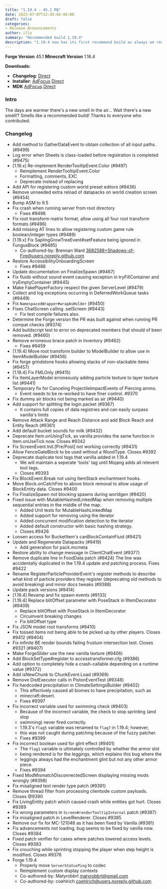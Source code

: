```yaml
---
title: "1.19.4 - 45.1 RB"
date: 2023-07-07T12:45:02-04:00
draft: false
categories:
- Release Announcements
author: illy
summary: "Recommended build 1.19.4"
description: "1.19.4 now has its first recommend build as always we recommend users update to this version at a minimum"
---
```


**Forge Version** 45.1
**Minecraft Version** 1.16.4

**Downloads:**
* **Changelog**: [Direct](https://maven.minecraftforge.net/net/minecraftforge/forge/1.19.4-45.1.0/forge-1.19.4-45.1.0-changelog.txt)
* **Installer**: [AdFocus](https://adfoc.us/serve/sitelinks/?id=271228&url=https://maven.minecraftforge.net/net/minecraftforge/forge/1.19.4-45.1.0/forge-1.19.4-45.1.0-installer.jar) [Direct](https://maven.minecraftforge.net/net/minecraftforge/forge/1.19.4-45.1.0/forge-1.19.4-45.1.0-installer.jar)
* **MDK** [AdFocus](https://adfoc.us/serve/sitelinks/?id=271228&url=https://maven.minecraftforge.net/net/minecraftforge/forge/1.19.4-45.1.0/forge-1.19.4-45.1.0-mdk.zip) [Direct](https://maven.minecraftforge.net/net/minecraftforge/forge/1.19.4-45.1.0/forge-1.19.4-45.1.0-mdk.zip)

### Intro

The days are warmer there's a new smell in the air... Wait there's a new smell!? Smells like a recommended build!
Thanks to everyone who contributed.

### Changelog

- Add method to GatherDataEvent to obtain collection of all input paths. (#9499)
- Log error when Sheets is class-loaded before registration is completed (#9475)
- [1.19.x] Re-implement RenderTooltipEvent.Color (#9497)
    - Reimplement RenderTooltipEvent.Color
    - Formatting, comments, EXC
    - Deprecate instead of replacing
- Add API for registering custom world preset editors (#9436)
- Remove unneeded extra reload of datapacks on world creation screen (#9454)
- Bump ASM to 9.5
- Fix crash when running server from root directory
    - Fixes #9498
- Fix root transform matrix format, allow using all four root transform formats (#9496)
- Add missing AT lines to allow registering custom game rule boolean/integer types (#9489)
- [1.19.x] Fix SaplingGrowTreeEvent#setFeature being ignored in FungusBlock (#9485)
    - Co-authored-by: Brennan Ward <3682588+Shadows-of-Fire@users.noreply.github.com>
- Restore AccessibilityOnboardingScreen
    - Fixes #9488
- Update documentation on FinalizeSpawn (#9467)
- Fix fluids without sound event causing exception in tryFillContainer and tryEmptyContainer (#9445)
- Make FakePlayerFactory respect the given ServerLevel (#9479)
- Collect and log exceptions occurring in DeferredWorkQueue tasks (#9449)
- Fix `NamespacedWrapper#wrapAsHolder` (#9450)
- Fixes ChatScreen calling .setScreen (#9443)
    - Fix test compile failures also.
- Determine the Forge version the PR was built against when running PR compat checks (#9374)
- Add buildscript test to error on deprecated members that should of been removed. (#9460)
- Remove erroneous brace patch in Inventory (#9462)
    - Fixes #9459
- [1.19.4] Move root transform builder to ModelBuilder to allow use in ItemModelBuilder (#9456)
- Fix forge grindstone hooks allowing stacks of non-stackable items (#9457)
- [1.19.4] Fix FMLOnly (#9415)
- Fix ItemLayerModel erroneously adding particle texture to layer texture list (#9441)
- Temporary fix for Canceling ProjectileImpactEvents of Piercing ammo.
    - Event needs to be re-worked to have finer control. #9370
- Fix dummy air blocks not being marked as air (#9440)
- Add support for splitting the login packet (#9367)
    - It contains full copies of data registries and can easily surpass vanilla's limits
- Remove Attack Range and Reach Distance and add Block Reach and Entity Reach (#9361)
- Add default bucket sounds for milk (#9432)
- Deprecate Item.onUsingTick, as vanilla provides the same function in Item.onUseTick now. Closes #9342
- Fix ScreenEvent.Init.[Pre/Post] not working correctly (#9431)
- Allow FenceGateBlock to be used without a WoodType. Closes #9392
- Deprecate duplicate tool tags that vanilla added in 1.19.4
    - We will maintain a seperate 'tools' tag until Mojang adds all relevent tool tags.
    - Closes #9393
- Fix BlockEvent.Break not using ItemStack enchantment hooks.
- Move Block.onCatchFire to above block removal to allow usage of BlockEntity data. Closes #9400
- Fix FinalizeSpawn not blocking spawns during worldgen (#9420)
- Fixed issue with MutableHashedLinkedMap when removing multiple sequential entries in the middle of the map.
    - Added Unit tests for MutableHashLinkedMap
    - Added support for removing using the iterator
    - Added concurrent modification detection to the iterator
    - Added default constructor with basic hashing strategy.
    - Closes #9426
- Loosen access for BucketItem's canBlockContainFluid (#9421)
- Update and Regenerate Datapacks (#9419)
    - Add generation for pack.mcmeta
- Restore ability to change message in ClientChatEvent (#9377)
- Remove duplicate line in FoodData patch (#9424)
          The line was accidentally duplicated in the 1.19.4 update and patching
          process.
          Fixes #9422
- Rename RegisterParticleProviderEvent's register methods to describe what kind of particle providers they register (deprecating old methods to avoid breaking) and minor docs tweaks (#9388)
- Update pack versions (#9414)
- [1.19.4] Revamp and fix spawn events (#9133)
- [1.19.4] Replace blitOffset parameter with PoseStack in IItemDecorator (#9409)
    - Replace blitOffset with PoseStack in IItemDecorator
    - Circumvent breaking changes
    - Fix blitOffset type
- Fix JSON model root transforms (#9410)
- Fix tossed items not being able to be picked up by other players. Closes #9412 (#9404)
- Fix infinite BE render bounds failing frustum intersection test. Closes #9321 (#9407)
- Make ForgeSlider use the new vanilla texture (#9406)
- Add BlockSetType#register to accesstransformer.cfg (#9386)
- Add option to completely hide a crash-callable depending on a runtime value (#9372)
- Add isNewChunk to ChunkEvent.Load (#9369)
- Remove DistExecutor calls in PistonEventTest (#9348)
- Fix hardcoded precipitation in ClimateSettingsBuilder (#9402)
    - This effectively caused all biomes to have precipitation, such as
    - minecraft:desert.
    - Fixes #9397
- Fix incorrect variable used for swimming check (#9403)
    - Because of the incorrect variable, the check to stop sprinting (and stop
    - swimming) never fired correctly.
    - 1.19.3's `flag5` variable was renamed to `flag7` in 1.19.4; however,
    - this was not caught during patching because of the fuzzy patcher.
    - Fixes #9399
- Fix incorrect boolean used for glint effect (#9401)
    - The `flag1` variable is ultimately controlled by whether the armor slot
    - being rendered is for the leggings, which explains this bug where the
    - leggings always had the enchantment glint but not any other armor piece.
    - Fixes #9394
- Fixed ModMismatchDisconnectedScreen displaying missing mods wrongly (#9398)
- Fix misaligned text render type patch (#9391)
- Remove thread filter from processing clientside custom payloads. Closes @9390
- Fix LivingEntity patch which caused crash while entities got hurt. Closes #9389
- Fix wrong parameters in `Screen#renderTooltipInternal` patch (#9387)
- Fix misaligned patch in LevelRenderer. Closes #9385
- Remove our fix for MC-121048 as it has been fixed by Vanilla (#9381)
- Fix advancements not loading, bug seems to be fixed by vanilla now. Closes #9384
- Fixed patch verifier for cases where patches lowered access levels. Closes #9383
- Fix crouching while sprinting stopping the player when step height is modified. Closes #9376
- Forge 1.19.4
    - Properly move `ServerStatusPing` to codec
    - Reimplement custom display contexts
    - Co-authored-by: Matyrobbrt <matyrobbrt@gmail.com>
    - Co-authored-by: coehlrich <coehlrich@users.noreply.github.com>
